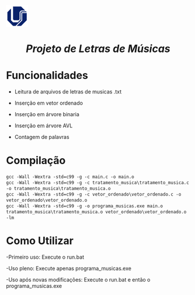 ![logo da ufu](https://github.com/paulorf0/Trabalho-AEDII/blob/menu/logoufu.png) <h1 align = center> <em> Projeto de Letras de Músicas </em> </h1>

# Funcionalidades

- Leitura de arquivos de letras de musicas .txt

- Inserção em vetor ordenado

- Inserção em árvore binaria

- Inserção em árvore AVL

- Contagem de palavras

# Compilação
```
gcc -Wall -Wextra -std=c99 -g -c main.c -o main.o
gcc -Wall -Wextra -std=c99 -g -c tratamento_musica\tratamento_musica.c -o tratamento_musica\tratamento_musica.o
gcc -Wall -Wextra -std=c99 -g -c vetor_ordenado\vetor_ordenado.c -o vetor_ordenado\vetor_ordenado.o
gcc -Wall -Wextra -std=c99 -g -o programa_musicas.exe main.o tratamento_musica\tratamento_musica.o vetor_ordenado\vetor_ordenado.o -lm
```
# Como Utilizar

-Primeiro uso: Execute o run.bat

-Uso pleno: Execute apenas programa_musicas.exe

-Uso após novas modificações: Execute o run.bat e então o programa_musicas.exe
